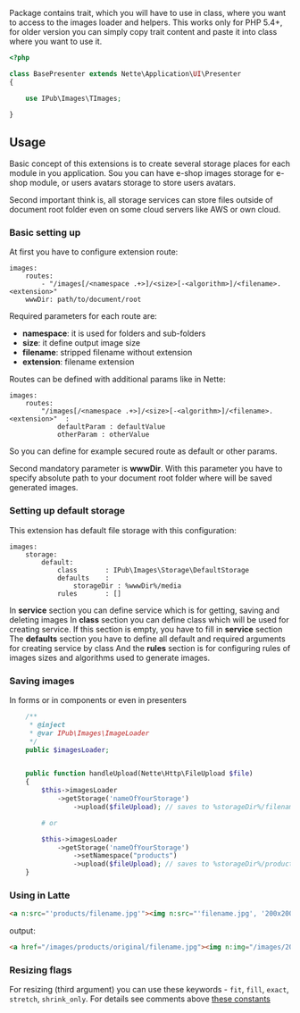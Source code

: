 
Package contains trait, which you will have to use in class, where you want to access to the images loader and helpers. This works only for PHP 5.4+, for older version you can simply copy trait content and paste it into class where you want to use it.

```php
<?php

class BasePresenter extends Nette\Application\UI\Presenter
{

	use IPub\Images\TImages;

}
```


## Usage

Basic concept of this extensions is to create several storage places for each module in you application. Sou you can have e-shop images storage for e-shop module, or users avatars storage to store users avatars.

Second important think is, all storage services can store files outside of document root folder even on some cloud servers like AWS or own cloud.

### Basic setting up

At first you have to configure extension route:

```neon
images:
	routes:
		- "/images[/<namespace .+>]/<size>[-<algorithm>]/<filename>.<extension>"
	wwwDir: path/to/document/root
```

Required parameters for each route are:

* **namespace**: it is used for folders and sub-folders
* **size**: it define output image size
* **filename**: stripped filename without extension
* **extension**: filename extension

Routes can be defined with additional params like in Nette:

```neon
images:
	routes:
		"/images[/<namespace .+>]/<size>[-<algorithm>]/<filename>.<extension>"  :
			defaultParam : defaultValue
			otherParam : otherValue
```

So you can define for example secured route as default or other params.

Second mandatory parameter is **wwwDir**. With this parameter you have to specify absolute path to your document root folder where will be saved generated images. 

### Setting up default storage

This extension has default file storage with this configuration:

```neon
images:
	storage:
		default:
			class		: IPub\Images\Storage\DefaultStorage
			defaults	: 
				storageDir : %wwwDir%/media
			rules		: []
```

In **service** section you can define service which is for getting, saving and deleting images
In **class** section you can define class which will be used for creating service. If this section is empty, you have to fill in **service** section
The **defaults** section you have to define all default and required arguments for creating service by class
And the **rules** section is for configuring rules of images sizes and algorithms used to generate images.

### Saving images

In forms or in components or even in presenters

```php
	/**
	 * @inject
	 * @var IPub\Images\ImageLoader
	 */
	public $imagesLoader;


	public function handleUpload(Nette\Http\FileUpload $file)
	{
		$this->imagesLoader
			->getStorage('nameOfYourStorage')
				->upload($fileUpload); // saves to %storageDir%/filename.jpg

		# or

		$this->imagesLoader
			->getStorage('nameOfYourStorage')
				->setNamespace("products")
				->upload($fileUpload); // saves to %storageDir%/products/filename.jpg
	}
```

### Using in Latte

```html
<a n:src="'products/filename.jpg'"><img n:src="'filename.jpg', '200x200', 'fill'" /></a>
```

output:

```html
<a href="/images/products/original/filename.jpg"><img n:img="/images/200x200-fill/filename.jpg" /></a>
```

### Resizing flags

For resizing (third argument) you can use these keywords - `fit`, `fill`, `exact`, `stretch`, `shrink_only`. For details see comments above [these constants](http://api.nette.org/2.0/source-common.Image.php.html#105)

